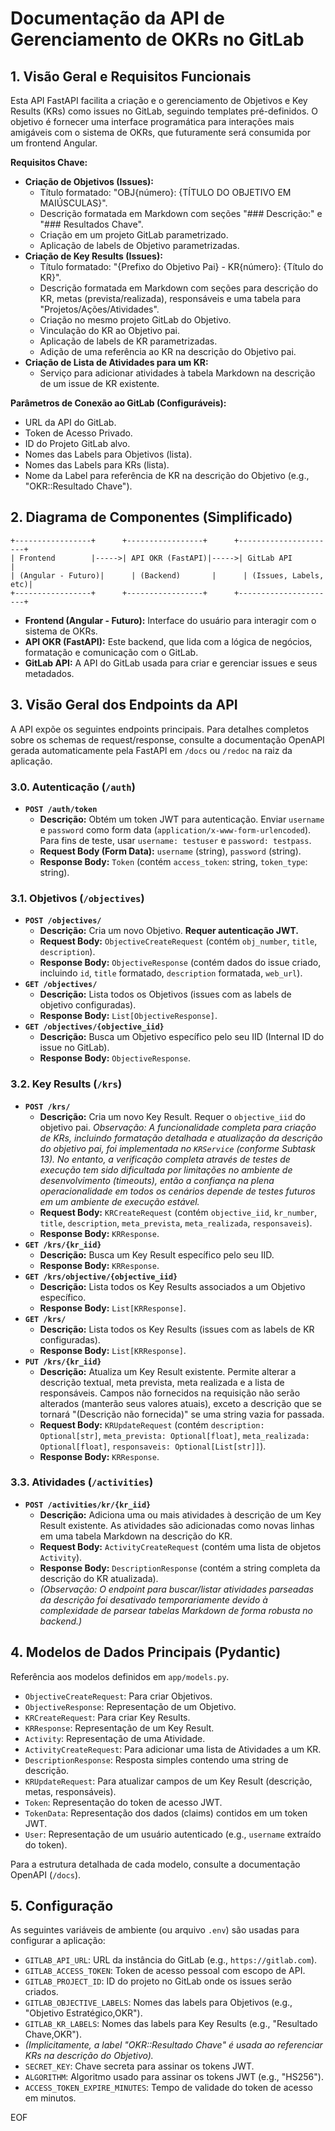 # Documentação da API de Gerenciamento de OKRs no GitLab

## 1. Visão Geral e Requisitos Funcionais

Esta API FastAPI facilita a criação e o gerenciamento de Objetivos e Key Results (KRs) como issues no GitLab, seguindo templates pré-definidos. O objetivo é fornecer uma interface programática para interações mais amigáveis com o sistema de OKRs, que futuramente será consumida por um frontend Angular.

**Requisitos Chave:**

*   **Criação de Objetivos (Issues):**
    *   Título formatado: "OBJ{número}: {TÍTULO DO OBJETIVO EM MAIÚSCULAS}".
    *   Descrição formatada em Markdown com seções "### Descrição:" e "### Resultados Chave".
    *   Criação em um projeto GitLab parametrizado.
    *   Aplicação de labels de Objetivo parametrizadas.
*   **Criação de Key Results (Issues):**
    *   Título formatado: "{Prefixo do Objetivo Pai} - KR{número}: {Título do KR}".
    *   Descrição formatada em Markdown com seções para descrição do KR, metas (prevista/realizada), responsáveis e uma tabela para "Projetos/Ações/Atividades".
    *   Criação no mesmo projeto GitLab do Objetivo.
    *   Vinculação do KR ao Objetivo pai.
    *   Aplicação de labels de KR parametrizadas.
    *   Adição de uma referência ao KR na descrição do Objetivo pai.
*   **Criação de Lista de Atividades para um KR:**
    *   Serviço para adicionar atividades à tabela Markdown na descrição de um issue de KR existente.

**Parâmetros de Conexão ao GitLab (Configuráveis):**
*   URL da API do GitLab.
*   Token de Acesso Privado.
*   ID do Projeto GitLab alvo.
*   Nomes das Labels para Objetivos (lista).
*   Nomes das Labels para KRs (lista).
*   Nome da Label para referência de KR na descrição do Objetivo (e.g., "OKR::Resultado Chave").

## 2. Diagrama de Componentes (Simplificado)

```
+-----------------+      +-----------------+      +----------------------+
| Frontend        |----->| API OKR (FastAPI)|----->| GitLab API           |
| (Angular - Futuro)|      | (Backend)       |      | (Issues, Labels, etc)|
+-----------------+      +-----------------+      +----------------------+
```

*   **Frontend (Angular - Futuro):** Interface do usuário para interagir com o sistema de OKRs.
*   **API OKR (FastAPI):** Este backend, que lida com a lógica de negócios, formatação e comunicação com o GitLab.
*   **GitLab API:** A API do GitLab usada para criar e gerenciar issues e seus metadados.

## 3. Visão Geral dos Endpoints da API

A API expõe os seguintes endpoints principais. Para detalhes completos sobre os schemas de request/response, consulte a documentação OpenAPI gerada automaticamente pela FastAPI em `/docs` ou `/redoc` na raiz da aplicação.

### 3.0. Autenticação (`/auth`)

*   **`POST /auth/token`**
    *   **Descrição:** Obtém um token JWT para autenticação. Enviar `username` e `password` como form data (`application/x-www-form-urlencoded`). Para fins de teste, usar `username: testuser` e `password: testpass`.
    *   **Request Body (Form Data):** `username` (string), `password` (string).
    *   **Response Body:** `Token` (contém `access_token`: string, `token_type`: string).

### 3.1. Objetivos (`/objectives`)

*   **`POST /objectives/`**
    *   **Descrição:** Cria um novo Objetivo. **Requer autenticação JWT.**
    *   **Request Body:** `ObjectiveCreateRequest` (contém `obj_number`, `title`, `description`).
    *   **Response Body:** `ObjectiveResponse` (contém dados do issue criado, incluindo `id`, `title` formatado, `description` formatada, `web_url`).
*   **`GET /objectives/`**
    *   **Descrição:** Lista todos os Objetivos (issues com as labels de objetivo configuradas).
    *   **Response Body:** `List[ObjectiveResponse]`.
*   **`GET /objectives/{objective_iid}`**
    *   **Descrição:** Busca um Objetivo específico pelo seu IID (Internal ID do issue no GitLab).
    *   **Response Body:** `ObjectiveResponse`.

### 3.2. Key Results (`/krs`)

*   **`POST /krs/`**
    *   **Descrição:** Cria um novo Key Result. Requer o `objective_iid` do objetivo pai.
        *Observação: A funcionalidade completa para criação de KRs, incluindo formatação detalhada e atualização da descrição do objetivo pai, foi implementada no `KRService` (conforme Subtask 13). No entanto, a verificação completa através de testes de execução tem sido dificultada por limitações no ambiente de desenvolvimento (timeouts), então a confiança na plena operacionalidade em todos os cenários depende de testes futuros em um ambiente de execução estável.*
    *   **Request Body:** `KRCreateRequest` (contém `objective_iid`, `kr_number`, `title`, `description`, `meta_prevista`, `meta_realizada`, `responsaveis`).
    *   **Response Body:** `KRResponse`.
*   **`GET /krs/{kr_iid}`**
    *   **Descrição:** Busca um Key Result específico pelo seu IID.
    *   **Response Body:** `KRResponse`.
*   **`GET /krs/objective/{objective_iid}`**
    *   **Descrição:** Lista todos os Key Results associados a um Objetivo específico.
    *   **Response Body:** `List[KRResponse]`.
*   **`GET /krs/`**
    *   **Descrição:** Lista todos os Key Results (issues com as labels de KR configuradas).
    *   **Response Body:** `List[KRResponse]`.
*   **`PUT /krs/{kr_iid}`**
    *   **Descrição:** Atualiza um Key Result existente. Permite alterar a descrição textual, meta prevista, meta realizada e a lista de responsáveis. Campos não fornecidos na requisição não serão alterados (manterão seus valores atuais), exceto a descrição que se tornará "(Descrição não fornecida)" se uma string vazia for passada.
    *   **Request Body:** `KRUpdateRequest` (contém `description: Optional[str]`, `meta_prevista: Optional[float]`, `meta_realizada: Optional[float]`, `responsaveis: Optional[List[str]]`).
    *   **Response Body:** `KRResponse`.

### 3.3. Atividades (`/activities`)

*   **`POST /activities/kr/{kr_iid}`**
    *   **Descrição:** Adiciona uma ou mais atividades à descrição de um Key Result existente. As atividades são adicionadas como novas linhas em uma tabela Markdown na descrição do KR.
    *   **Request Body:** `ActivityCreateRequest` (contém uma lista de objetos `Activity`).
    *   **Response Body:** `DescriptionResponse` (contém a string completa da descrição do KR atualizada).
    *   *(Observação: O endpoint para buscar/listar atividades parseadas da descrição foi desativado temporariamente devido à complexidade de parsear tabelas Markdown de forma robusta no backend.)*

## 4. Modelos de Dados Principais (Pydantic)

Referência aos modelos definidos em `app/models.py`.

*   `ObjectiveCreateRequest`: Para criar Objetivos.
*   `ObjectiveResponse`: Representação de um Objetivo.
*   `KRCreateRequest`: Para criar Key Results.
*   `KRResponse`: Representação de um Key Result.
*   `Activity`: Representação de uma Atividade.
*   `ActivityCreateRequest`: Para adicionar uma lista de Atividades a um KR.
*   `DescriptionResponse`: Resposta simples contendo uma string de descrição.
*   `KRUpdateRequest`: Para atualizar campos de um Key Result (descrição, metas, responsáveis).
*   `Token`: Representação do token de acesso JWT.
*   `TokenData`: Representação dos dados (claims) contidos em um token JWT.
*   `User`: Representação de um usuário autenticado (e.g., `username` extraído do token).

Para a estrutura detalhada de cada modelo, consulte a documentação OpenAPI (`/docs`).

## 5. Configuração

As seguintes variáveis de ambiente (ou arquivo `.env`) são usadas para configurar a aplicação:

*   `GITLAB_API_URL`: URL da instância do GitLab (e.g., `https://gitlab.com`).
*   `GITLAB_ACCESS_TOKEN`: Token de acesso pessoal com escopo de API.
*   `GITLAB_PROJECT_ID`: ID do projeto no GitLab onde os issues serão criados.
*   `GITLAB_OBJECTIVE_LABELS`: Nomes das labels para Objetivos (e.g., "Objetivo Estratégico,OKR").
*   `GITLAB_KR_LABELS`: Nomes das labels para Key Results (e.g., "Resultado Chave,OKR").
*   *(Implicitamente, a label "OKR::Resultado Chave" é usada ao referenciar KRs na descrição do Objetivo).*
*   `SECRET_KEY`: Chave secreta para assinar os tokens JWT.
*   `ALGORITHM`: Algoritmo usado para assinar os tokens JWT (e.g., "HS256").
*   `ACCESS_TOKEN_EXPIRE_MINUTES`: Tempo de validade do token de acesso em minutos.

EOF

